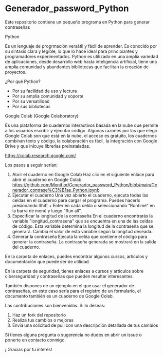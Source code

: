 # Generador_password_Python

Este repositorio contiene un pequeño programa en Python para generar contraseñas 

Python

Es un lenguaje de progrmación versátil y fácil de aprender. Es conocido por su sintaxis clara y legible, lo que lo hace ideal para principiantes y programadores experimentados. Python es utilizado en una amplia variedad de aplicaciones, desde desarrollo web hasta inteligencia artificial, tiene una amplia comunidad y abundantes bibliotecas que facilitan la creación de proyectos.

¿Por qué Python?

- Por su facilidad de uso y lectura
- Por su amplia comunidad y soporte
- Por su versatilidad
- Por sus bibliotecas

Google Colab (Google Colaboratory)

Es una plataforma de cuadernos interactivos basada en la nube que permite a los usuarios escribir y ejecutar código. 
Algunas razones por las que elegir Google Colab son que está en la nube, el acceso es gratuito, los cuadernos combinan texto y código, la colabpracién es fácil, la integración con Google Drive y que inlcuye librerías preinstaladas.

https://colab.research.google.com/

Los pasos a seguir serían:

1. Abrir el cuaderno en Google Colab
   Haz clic en el siguiente enlace para abrir el cuaderno en Google Colab: https://github.com/Moniflor/Generador_password_Python/blob/main/Generador_contrase%C3%B1as_Python.ipynb
2. Ejecutar el cuaderno
   Una vez abierto el cuaderno, ejecuta todas las celdas en el cuaderno para cargar el programa. Puedes hacerlo presionando Shift + Enter en cada celda o seleccionando "Runtime" en la barra de menú y luego "Run all".
3. Especificar la longitud de la contraseña
   En el cuaderno encontrarás la variable "longitud_contrasena" que se encuentra en una de las celdas de código. Esta variable determina la longitud de la contraseña que se generará. Cambia el valor de esta variable según la longitud deseada.
4. Generar la contraseña
   Ejecuta la celda que contiene el código para generar la contraseña. La contraseña generada se mostrará en la salida del cuaderno.

En la carpeta de enlaces, puedes encontrar algunos cursos, artículos y documentación que puede ser de utilidad.

En la carpeta de seguridad, tienes enlaces a cursos y artículos sobre ciberseguridad y contraseñas que pueden resultar interesantes.

También dispones de un ejemplo en el que usar el generador de contraseñas, en este caso sería para el registro de un formulario, el documento también es un cuaderno de Google Colab.

Las contribuciones son bienvenidas. Si lo deseas:

1. Haz un fork del repositorio
2. Realiza tus cambios o mejoras
3. Envía una solicitud de pull con una descripción detallada de tus cambios


Si tienes alguna pregunta o sugerencia no dudes en abrir un issue o ponerte en contacto conmigo.

¡ Gracias por tu interés!
